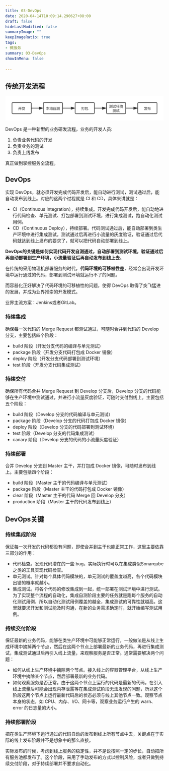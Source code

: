 ```yaml
---
title: 03-DevOps
date: 2020-04-14T10:09:14.290627+08:00
draft: false
hideLastModified: false
summaryImage: ""
keepImageRatio: true
tags:
- 微服务
summary: 03-DevOps
showInMenu: false

---
```


## 传统开发流程

![process](/images/process.png)

DevOps 是一种新型的业务研发流程，业务的开发人员:

1. 负责业务代码的开发
2. 负责业务的测试
3. 负责上线发布

真正做到掌控服务全流程。

## DevOps

实现 DevOps，就必须开发完成代码开发后，能自动进行测试，测试通过后，能自动发布到线上。对应的这两个过程就是 CI 和 CD，具体来讲就是：

- CI（Continuous Integration），持续集成。开发完成代码开发后，能自动地进行代码检查、单元测试、打包部署到测试环境，进行集成测试，跑自动化测试用例。
- CD（Continuous Deploy），持续部署。代码测试通过后，能自动部署到类生产环境中进行集成测试，测试通过后再进行小流量的灰度验证，验证通过后代码就达到线上发布的要求了，就可以把代码自动部署到线上。

**DevOps的关键是如何实现代码开发自测通过，自动部署到测试环境，验证通过后再自动部署到生产环境，小流量验证后再自动发布到线上去**。

在传统的采用物理机部署服务的时代，**代码环境的可移植性差**，经常会出现开发环境中运行通过的代码，部署到测试环境就运行不了的问题。

而容器化正好解决了代码环境的可移植性的问题，使得 DevOps 取得了突飞猛进的发展，并成为业界推崇的开发模式。

业界主流方案：Jenkins或者GitLab。

### 持续集成

确保每一次代码的 Merge Request 都测试通过，可随时合并到代码的 Develop 分支，主要包括四个阶段：

- build 阶段（开发分支代码的编译与单元测试）
- package 阶段（开发分支代码打包成 Docker 镜像）
- deploy 阶段（开发分支代码部署到测试环境）
- test 阶段（开发分支代码集成测试）

### 持续交付

确保所有代码合并 Merge Request 到 Develop 分支后，Develop 分支的代码能够在生产环境中测试通过，并进行小流量灰度验证，可随时交付到线上。主要包括五个阶段：

- build 阶段（Develop 分支的代码编译与单元测试）
- package 阶段（Develop 分支的代码打包成 Docker 镜像）
- deploy 阶段（Develop 分支的代码部署到测试环境）
- test 阶段（Develop 分支的代码集成测试）
- canary 阶段（Develop 分支的代码的小流量灰度验证）

### 持续部署

合并 Develop 分支到 Master 主干，并打包成 Docker 镜像，可随时发布到线上。主要包括四个阶段：

- build 阶段（Master 主干的代码编译与单元测试）
- package 阶段（Master 主干的代码打包成 Docker 镜像）
- clear 阶段（Master 主干的代码 Merge 回 Develop 分支）
- production 阶段（Master 主干的代码发布到线上）

## DevOps关键

### 持续集成阶段

保证每一次开发的代码都没有问题，即使合并到主干也能正常工作，这里主要依靠三部分的作用：

- 代码检查。发现代码潜在的一些 bug，实际执行时可以在集成类似Sonarqube之类的工具实现代码检查。
- 单元测试。针对每个具体代码模块的，单元测试的覆盖度越高，各个代码模块出错的概率就越小。
- 集成测试。将各个代码的修改集成到一起，统一部署在测试环境中进行测试。为了实现整个流程的自动化，集成自测阶段主要的任务就是跑每个服务的自动化测试用例，所以自动化测试用例覆盖的越全，集成测试的可靠性就越高。这里就要求开发和测试能及时沟通，在新的业务需求确定时，就开始编写测试用例。

### 持续交付阶段

保证最新的业务代码，能够在类生产环境中可能够正常运行，一般做法是从线上生成环境中摘掉两个节点，然后在这两个节点上部署最新的业务代码，再进行集成测试，集成测试通过后再引入线上流量，来观察服务是否正常。通常需要解决两个问题：

- 如何从线上生产环境中摘除两个节点。接入线上的容器管理平台，从线上生产环境中摘除某个节点，然后部署最新的业务代码。
- 如何观察服务是否正常。由于这两个节点上运行的代码是最新的代码，在引入线上流量后可能会出现内存泄露等在集成测试阶段无法发现的问题，所以这个阶段这两个节点上运行最新代码后的状态必须与线上其他节点一致。观察节点本身的状态，如 CPU、内存、I/O、网卡等，观察业务运行产生的 warn、error 的日志量的大小。

### 持续部署阶段

把在类生产环境下运行通过的代码自动的发布到线上所有节点中去，关键点在于实际的线上发布阶段并不是想象中的那么直接。

实际发布的时候，考虑到线上服务的稳定性，并不是说按照一定的步长，自动把所有服务池都发布了。这个阶段，采用了手动发布的方式以控制风险，或者只做到持续交付阶段，对于持续部署并不要求自动化。
